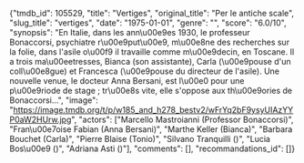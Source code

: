 {"tmdb_id": 105529, "title": "Vertiges", "original_title": "Per le antiche scale", "slug_title": "vertiges", "date": "1975-01-01", "genre": "", "score": "6.0/10", "synopsis": "En Italie, dans les ann\u00e9es 1930, le professeur Bonaccorsi, psychiatre r\u00e9put\u00e9, m\u00e8ne des recherches sur la folie, dans l'asile o\u00f9 il travaille comme m\u00e9decin, en Toscane. Il a trois ma\u00eetresses, Bianca (son assistante), Carla (\u00e9pouse d'un coll\u00e8gue) et Francesca (\u00e9pouse du directeur de l'asile). Une nouvelle venue, le docteur Anna Bersani, est l\u00e0 pour une p\u00e9riode de stage ; tr\u00e8s vite, elle s'oppose aux th\u00e9ories de Bonaccorsi...", "image": "https://image.tmdb.org/t/p/w185_and_h278_bestv2/wFrYq2bF9ysyUIAzYYP0aW2HUrw.jpg", "actors": ["Marcello Mastroianni (Professor Bonaccorsi)", "Fran\u00e7oise Fabian (Anna Bersani)", "Marthe Keller (Bianca)", "Barbara Bouchet (Carla)", "Pierre Blaise (Tonio)", "Silvano Tranquilli ()", "Lucia Bos\u00e9 ()", "Adriana Asti ()"], "comments": [], "recommandations_id": []}